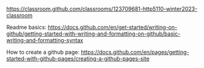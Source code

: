 

https://classroom.github.com/classrooms/123709681-http5110-winter2023-classroom


Readme basics: 
https://docs.github.com/en/get-started/writing-on-github/getting-started-with-writing-and-formatting-on-github/basic-writing-and-formatting-syntax

How to create a github page: 
https://docs.github.com/en/pages/getting-started-with-github-pages/creating-a-github-pages-site
